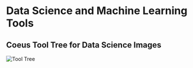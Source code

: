 # Data Science and Machine Learning Tools
## Coeus Tool Tree for Data Science Images
![Tool Tree](/tooltree.svg)